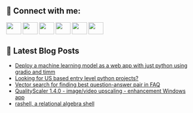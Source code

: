 ## 🔎 Connect with me:
[<img height="32" width="40" src="https://cdn.jsdelivr.net/npm/simple-icons@v5/icons/telegram.svg" />](https://t.me/bullbesh)
[<img height="32" width="40" src="https://cdn.jsdelivr.net/npm/simple-icons@v5/icons/vk.svg" />](https://vk.com/bullbesh)
[<img height="32" width="40" src="https://cdn.jsdelivr.net/npm/simple-icons@v5/icons/twitter.svg" />](https://twitter.com/bullbesh1)
[<img height="32" width="40" src="https://cdn.jsdelivr.net/npm/simple-icons@v5/icons/instagram.svg" />](https://www.instagram.com/bullbesh)
[<img height="32" width="40" src="https://cdn.jsdelivr.net/npm/simple-icons@v5/icons/reddit.svg" />](https://www.reddit.com/user/bullbesh)
[<img height="32" width="40" src="https://cdn.jsdelivr.net/npm/simple-icons@v5/icons/youtube.svg" />](https://www.youtube.com/channel/UCtfjRs6uzgq5mfm8S06WTcg)

## 📕 Latest Blog Posts
<!-- BLOG-POST-LIST:START -->
- [Deploy a machine learning model as a web app with just python using gradio and timm](https://www.reddit.com/r/Python/comments/uidm7o/deploy_a_machine_learning_model_as_a_web_app_with/)
- [Looking for US based entry level python projects?](https://www.reddit.com/r/Python/comments/uid8dd/looking_for_us_based_entry_level_python_projects/)
- [Vector search for finding best question-answer pair in FAQ](https://www.reddit.com/r/Python/comments/uicbb0/vector_search_for_finding_best_questionanswer/)
- [QualityScaler 1.4.0 - image/video upscaling - enhancement Windows app](https://www.reddit.com/r/Python/comments/uibv2i/qualityscaler_140_imagevideo_upscaling/)
- [rashell, a relational algebra shell](https://www.reddit.com/r/Python/comments/uibb6i/rashell_a_relational_algebra_shell/)
<!-- BLOG-POST-LIST:END -->
